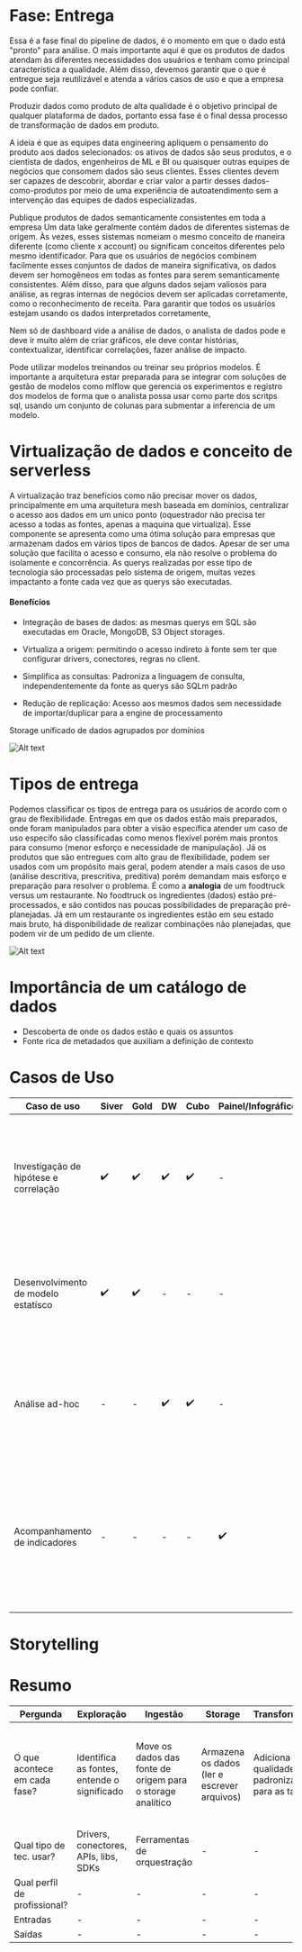 # Fase: Entrega
Essa é a fase final do pipeline de dados, é o momento em que o dado está "pronto" para análise. O mais importante aqui é que os produtos de dados atendam às diferentes necessidades dos usuários e tenham como principal característica a qualidade. Além disso, devemos garantir que o que é entregue seja reutilizável e atenda a vários casos de uso e que a empresa pode confiar.

Produzir dados como produto de alta qualidade é o objetivo principal de qualquer plataforma de dados, portanto essa fase é o final dessa processo de transformação de dados em produto. 

A ideia é que as equipes data engineering apliquem o pensamento do produto aos dados selecionados: os ativos de dados são seus produtos, e o cientista de dados, engenheiros de ML e BI ou quaisquer outras equipes de negócios que consomem dados são seus clientes. Esses clientes devem ser capazes de descobrir, abordar e criar valor a partir desses dados-como-produtos por meio de uma experiência de autoatendimento sem a intervenção das equipes de dados especializadas.

Publique produtos de dados semanticamente consistentes em toda a empresa
Um data lake geralmente contém dados de diferentes sistemas de origem. Às vezes, esses sistemas nomeiam o mesmo conceito de maneira diferente (como cliente x account) ou significam conceitos diferentes pelo mesmo identificador. Para que os usuários de negócios combinem facilmente esses conjuntos de dados de maneira significativa, os dados devem ser homogêneos em todas as fontes para serem semanticamente consistentes. Além disso, para que alguns dados sejam valiosos para análise, as regras internas de negócios devem ser aplicadas corretamente, como o reconhecimento de receita. Para garantir que todos os usuários estejam usando os dados interpretados corretamente,


Nem só de dashboard vide a análise de dados, o analista de dados pode e deve ir muito além de criar gráficos, ele deve contar histórias, contextualizar, identificar correlações, fazer análise de impacto. 

Pode utilizar modelos treinandos ou treinar seu próprios modelos. É importante a arquitetura estar preparada para se integrar com soluções de gestão de modelos como mlflow que gerencia os experimentos e registro dos modelos de forma que o analista possa usar como parte dos scritps sql, usando um conjunto de colunas para submentar a inferencia de um modelo.


# Virtualização de dados e conceito de serverless

A virtualização traz benefícios como não precisar mover os dados, principalmente em uma arquitetura mesh baseada em domínios, centralizar o acesso aos dados em um unico ponto (oquestrador não precisa ter acesso a todas as fontes, apenas a maquina que virtualiza). Esse componente se apresenta como uma ótima solução para empresas que armazenam dados em vários tipos de bancos de dados. Apesar de ser uma solução que facilita o acesso e consumo, ela não resolve o problema do isolamente e concorrência. As querys realizadas por esse tipo de tecnologia são processadas pelo sistema de origem, muitas vezes impactanto a fonte cada vez que as querys são executadas.

#### Benefícios
- Integração de bases de dados: as mesmas querys em SQL são executadas  em Oracle, MongoDB, S3 Object storages.

- Virtualiza a origem: permitindo o acesso indireto à fonte sem ter que configurar drivers, conectores, regras no client.

- Simplifica as consultas: Padroniza a linguagem de consulta, independentemente da fonte as querys são SQLm padrão

- Redução de replicação: Acesso aos mesmos dados sem necessidade de importar/duplicar para a engine de processamento

Storage unificado de dados agrupados por domínios

![Alt text](../../media/image-2.png)



# Tipos de entrega

Podemos classificar os tipos de entrega para os usuários de acordo com o grau de flexibilidade. Entregas em que os dados estão mais preparados, onde foram manipulados para obter a visão específica atender um caso de uso específo são classificadas como menos flexível porém mais prontos para consumo (menor esforço e necessidade de manipulação). Já os produtos que são entregues com alto grau de flexibilidade, podem ser usados com um propósito mais geral, podem atender a mais casos de uso (análise descritiva, prescritiva, preditiva) porém demandam mais esforço e preparação para resolver o problema. É como a **analogia** de um foodtruck versus um restaurante. No foodtruck os ingredientes (dados) estão pré-processados, e são contidos nas poucas possibilidades de preparação pré-planejadas. Já em um restaurante os ingredientes estão em seu estado mais bruto, há disponibilidade de realizar combinações não planejadas, que podem vir de um pedido de um cliente.


![Alt text](../../media/tipos-de-entrega.png)


# Importância de um catálogo de dados

- Descoberta de onde os dados estão e  quais os assuntos
- Fonte rica de metadados que auxiliam a definição de contexto


# Casos de Uso

Caso de uso | Siver | Gold | DW | Cubo | Painel/Infográfico | Obs
------------| ----- | ---- | -- | ---- | ------ | ---
Investigação de hipótese e correlação | ✔️ | ✔️ | ✔️ | ✔️ | - | Esse caso de uso exige flexibilidade e as necessidades e possibilidades de exploração não estão previamente estabelecidas
Desenvolvimento de modelo estatísco | ✔️ | ✔️ | - | - | - | Os modelos estatísticos utilizam dados brutos, e a manipulação envolve transforma-los e números
Análise ad-hoc | - | - | ✔️ | ✔️ | - | Dados modelados ideal para consultas SQL e storytelling com ferramentas de vizualização
Acompanhamento de indicadores | - | - | - | - | ✔️ | São dados previamente mapeados e com os padrões de análise amplamente conhecidos e estáveis. Geralmente não mudam com frequência


# Storytelling


# Resumo

Pergunda | Exploração | Ingestão | Storage | Transformação | Modelagem | Entrega
---------- | -------- | ------- | ------------- | --------- | ------- | --------
O que acontece em cada fase? | Identifica as fontes, entende o significado | Move os dados das fonte de origem para o storage analítico | Armazena os dados (ler e escrever arquivos) | Adiciona qualidade e padronização para as tabelas | Cria regras de negócio e as entidades de domínio de acordo com a necessidade de análise | - 
Qual tipo de tec. usar? | Drivers, conectores, APIs, libs, SDKs | Ferramentas de orquestração | - | - | - | -
Qual perfil de profissional? | - | - | - | - | - | -
Entradas | - | - | - | - | - | -
Saídas | - | - | - | - | - | -